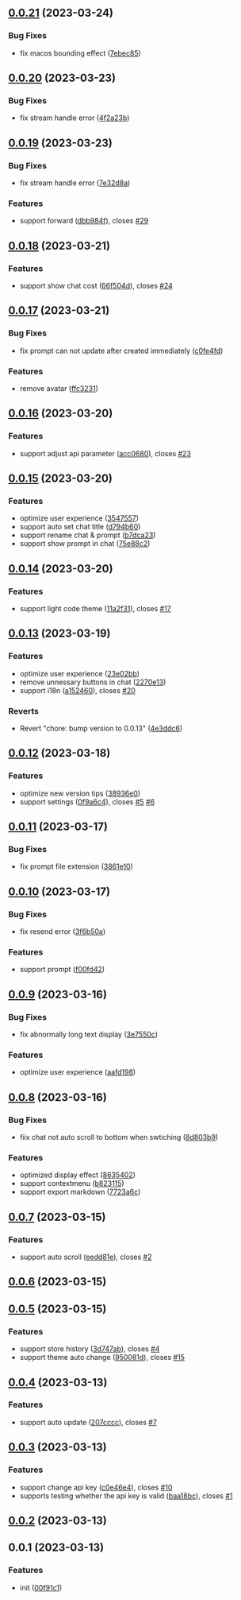 ## [0.0.21](https://github.com/lisiur/askai/compare/v0.0.20...v0.0.21) (2023-03-24)


### Bug Fixes

* fix macos bounding effect ([7ebec85](https://github.com/lisiur/askai/commit/7ebec85d76fe9b634d58673ca3b83de371a39a9d))



## [0.0.20](https://github.com/lisiur/askai/compare/v0.0.19...v0.0.20) (2023-03-23)


### Bug Fixes

* fix stream handle error ([4f2a23b](https://github.com/lisiur/askai/commit/4f2a23bf7ef78efde86b61b8bc944f09735eb7f1))



## [0.0.19](https://github.com/lisiur/askai/compare/v0.0.18...v0.0.19) (2023-03-23)


### Bug Fixes

* fix stream handle error ([7e32d8a](https://github.com/lisiur/askai/commit/7e32d8ac6d97c62319706cdefdb0ba2090936c89))


### Features

* support forward ([dbb984f](https://github.com/lisiur/askai/commit/dbb984f65d2ad3b5d13105c394fe5a47efdde124)), closes [#29](https://github.com/lisiur/askai/issues/29)



## [0.0.18](https://github.com/lisiur/askai/compare/v0.0.17...v0.0.18) (2023-03-21)


### Features

* support show chat cost ([66f504d](https://github.com/lisiur/askai/commit/66f504db3c38e8eee9b53cba1cf3465357b23d27)), closes [#24](https://github.com/lisiur/askai/issues/24)



## [0.0.17](https://github.com/lisiur/askai/compare/v0.0.16...v0.0.17) (2023-03-21)


### Bug Fixes

* fix prompt can not update after created immediately ([c0fe4fd](https://github.com/lisiur/askai/commit/c0fe4fdc833bd15be0c6f9850d4686aacbe67abe))


### Features

* remove avatar ([ffc3231](https://github.com/lisiur/askai/commit/ffc3231651bcae517e7fb37320f8847d289185aa))



## [0.0.16](https://github.com/lisiur/askai/compare/v0.0.15...v0.0.16) (2023-03-20)


### Features

* support adjust api parameter ([acc0680](https://github.com/lisiur/askai/commit/acc06804c5e38990e06683f972147f0010246207)), closes [#23](https://github.com/lisiur/askai/issues/23)



## [0.0.15](https://github.com/lisiur/askai/compare/v0.0.14...v0.0.15) (2023-03-20)


### Features

* optimize user experience ([3547557](https://github.com/lisiur/askai/commit/354755707f7d4413c915666ec336f189ce2b7503))
* support auto set chat title ([d794b60](https://github.com/lisiur/askai/commit/d794b602b27062923208261ddf058d09a471374f))
* support rename chat & prompt ([b7dca23](https://github.com/lisiur/askai/commit/b7dca2348f6594ccacbeb4ad18a58502f3ec5266))
* support show prompt in chat ([75e88c2](https://github.com/lisiur/askai/commit/75e88c2bbb21c54da3b3ef36d70b18f08a048e0a))



## [0.0.14](https://github.com/lisiur/askai/compare/v0.0.13...v0.0.14) (2023-03-20)


### Features

* support light code theme ([11a2f31](https://github.com/lisiur/askai/commit/11a2f311563867d1ef8671d833eae16432e3c5b5)), closes [#17](https://github.com/lisiur/askai/issues/17)



## [0.0.13](https://github.com/lisiur/askai/compare/v0.0.12...v0.0.13) (2023-03-19)


### Features

* optimize user experience ([23e02bb](https://github.com/lisiur/askai/commit/23e02bb8be806517775c2beae86afcec1d9a782e))
* remove unnessary buttons in chat ([2270e13](https://github.com/lisiur/askai/commit/2270e13885b219d47507f9eb7cfc5163472388c7))
* support i18n ([a152460](https://github.com/lisiur/askai/commit/a1524609dd3234507ac2711cfec0b3727d7774ab)), closes [#20](https://github.com/lisiur/askai/issues/20)


### Reverts

* Revert "chore: bump version to 0.0.13" ([4e3ddc6](https://github.com/lisiur/askai/commit/4e3ddc63195688c76865e32cfff873790b805ee9))



## [0.0.12](https://github.com/lisiur/askai/compare/v0.0.11...v0.0.12) (2023-03-18)


### Features

* optimize new version tips ([38936e0](https://github.com/lisiur/askai/commit/38936e0cb58b873ec5be92dd77d5915fbd15b943))
* support settings ([0f9a6c4](https://github.com/lisiur/askai/commit/0f9a6c4a2c54feb7717ca5e590e02547035b64f2)), closes [#5](https://github.com/lisiur/askai/issues/5) [#6](https://github.com/lisiur/askai/issues/6)



## [0.0.11](https://github.com/lisiur/askai/compare/v0.0.10...v0.0.11) (2023-03-17)


### Bug Fixes

* fix prompt file extension ([3861e10](https://github.com/lisiur/askai/commit/3861e1033a57bc867f51ed97cf08a34682699972))



## [0.0.10](https://github.com/lisiur/askai/compare/v0.0.9...v0.0.10) (2023-03-17)


### Bug Fixes

* fix resend error ([3f6b50a](https://github.com/lisiur/askai/commit/3f6b50a044feb4343c7c30fe9f88d77f7a349530))


### Features

* support prompt ([f00fd42](https://github.com/lisiur/askai/commit/f00fd42063a34c0baee384a2b40d6fa251d5cbc1))



## [0.0.9](https://github.com/lisiur/askai/compare/v0.0.8...v0.0.9) (2023-03-16)


### Bug Fixes

* fix abnormally long text display ([3e7550c](https://github.com/lisiur/askai/commit/3e7550cf0b0e7723996c80c9f8779e3e866cd7d7))


### Features

* optimize user experience ([aafd198](https://github.com/lisiur/askai/commit/aafd198f2f2b24d2849083a4bf2cbdad1114f122))



## [0.0.8](https://github.com/lisiur/askai/compare/v0.0.7...v0.0.8) (2023-03-16)


### Bug Fixes

* fiix chat not auto scroll to bottom when swtiching ([8d803b9](https://github.com/lisiur/askai/commit/8d803b9f4f0fd1709549da079aa9364d524fb493))


### Features

* optimized display effect ([8635402](https://github.com/lisiur/askai/commit/863540255f386277444f73a943773bd4a094016f))
* support contextmenu ([b823115](https://github.com/lisiur/askai/commit/b823115abedeb2ada2ebc7de54f529d0b43c4faf))
* support export markdown ([7723a6c](https://github.com/lisiur/askai/commit/7723a6c5a87b522959b9f3a79aee177e0b72a8ef))



## [0.0.7](https://github.com/lisiur/askai/compare/v0.0.6...v0.0.7) (2023-03-15)


### Features

* support auto scroll ([eedd81e](https://github.com/lisiur/askai/commit/eedd81ee8452419653e27df0a7bfd6d42dbfcc79)), closes [#2](https://github.com/lisiur/askai/issues/2)



## [0.0.6](https://github.com/lisiur/askai/compare/v0.0.5...v0.0.6) (2023-03-15)



## [0.0.5](https://github.com/lisiur/askai/compare/v0.0.4...v0.0.5) (2023-03-15)


### Features

* support store history ([3d747ab](https://github.com/lisiur/askai/commit/3d747abf310c7f1bc81f75b1d2dfb6f1e6b5d9d3)), closes [#4](https://github.com/lisiur/askai/issues/4)
* support theme auto change ([950081d](https://github.com/lisiur/askai/commit/950081dbf0d3c37bc98af16b0999d00b760afa8d)), closes [#15](https://github.com/lisiur/askai/issues/15)



## [0.0.4](https://github.com/lisiur/askai/compare/v0.0.3...v0.0.4) (2023-03-13)


### Features

* support auto update ([207cccc](https://github.com/lisiur/askai/commit/207cccc2a545d765aa31dfe99a2bc378839344dd)), closes [#7](https://github.com/lisiur/askai/issues/7)



## [0.0.3](https://github.com/lisiur/askai/compare/v0.0.2...v0.0.3) (2023-03-13)


### Features

* support change api key ([c0e46e4](https://github.com/lisiur/askai/commit/c0e46e4ec2bca7a7b0a3ee1114f47704cc8c34dc)), closes [#10](https://github.com/lisiur/askai/issues/10)
* supports testing whether the api key is valid ([baa18bc](https://github.com/lisiur/askai/commit/baa18bc7e28073b5458f9552d5beec345bec44d9)), closes [#1](https://github.com/lisiur/askai/issues/1)



## [0.0.2](https://github.com/lisiur/askai/compare/v0.0.1...v0.0.2) (2023-03-13)



## 0.0.1 (2023-03-13)


### Features

* init ([00f91c1](https://github.com/lisiur/askai/commit/00f91c1f5b925dbbe075cf8e3030822fd2a3d87e))



